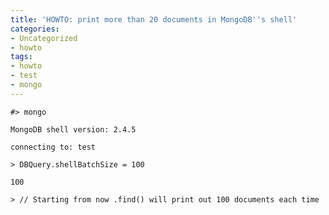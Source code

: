 ```yaml
---
title: 'HOWTO: print more than 20 documents in MongoDB''s shell'
categories:
- Uncategorized
- howto
tags:
- howto
- test
- mongo
---
```


    #> mongo  
    
    MongoDB shell version: 2.4.5  
    
    connecting to: test  
    
    > DBQuery.shellBatchSize = 100  
    
    100  
    
    > // Starting from now .find() will print out 100 documents each time  
    
    


